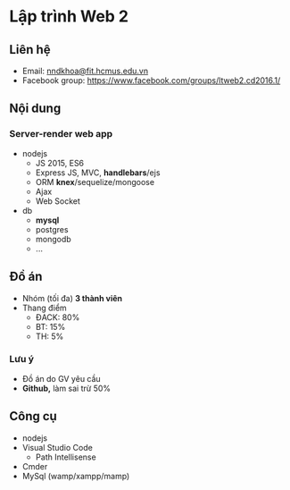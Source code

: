 # Lập trình Web 2

## Liên hệ
- Email: nndkhoa@fit.hcmus.edu.vn
- Facebook group: https://www.facebook.com/groups/ltweb2.cd2016.1/

## Nội dung
### Server-render web app
- nodejs
  + JS 2015, ES6
  + Express JS, MVC, **handlebars**/ejs
  + ORM **knex**/sequelize/mongoose
  + Ajax
  + Web Socket
- db
  + **mysql**
  * postgres
  * mongodb
  * ...

## Đồ án
- Nhóm (tối đa) **3 thành viên**
- Thang điểm
  - ĐACK: 80%
  - BT: 15%
  - TH: 5%

### Lưu ý
- Đồ án do GV yêu cầu
- **Github,** làm sai trừ 50%

## Công cụ
- nodejs
- Visual Studio Code
  - Path Intellisense
- Cmder
- MySql (wamp/xampp/mamp)